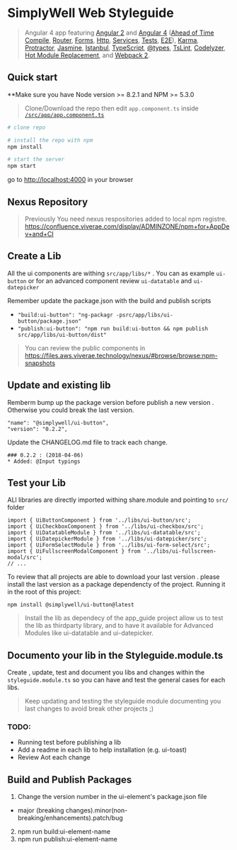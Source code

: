 
# SimplyWell Web Styleguide

> Angular 4 app featuring [Angular 2](https://angular.io) and [Angular 4](https://github.com/angular/angular/tree/4.0.0-beta.0) ([Ahead of Time Compile](https://angular.io/docs/ts/latest/cookbook/aot-compiler.html), [Router](https://angular.io/docs/ts/latest/guide/router.html), [Forms](https://angular.io/docs/ts/latest/guide/forms.html),
[Http](https://angular.io/docs/ts/latest/guide/server-communication.html),
[Services](https://gist.github.com/gdi2290/634101fec1671ee12b3e#_follow_@AngularClass_on_twitter),
[Tests](https://angular.io/docs/ts/latest/guide/testing.html), [E2E](https://angular.github.io/protractor/#/faq#what-s-the-difference-between-karma-and-protractor-when-do-i-use-which-)), [Karma](https://karma-runner.github.io/), [Protractor](https://angular.github.io/protractor/), [Jasmine](https://github.com/jasmine/jasmine), [Istanbul](https://github.com/gotwarlost/istanbul), [TypeScript](http://www.typescriptlang.org/), [@types](https://www.npmjs.com/~types), [TsLint](http://palantir.github.io/tslint/), [Codelyzer](https://github.com/mgechev/codelyzer), [Hot Module Replacement](https://webpack.github.io/docs/hot-module-replacement-with-webpack.html), and [Webpack 2](http://webpack.github.io/).

## Quick start
**Make sure you have Node version >= 8.2.1  and NPM >= 5.3.0
> Clone/Download the repo then edit `app.component.ts` inside [`/src/app/app.component.ts`](/src/app/app.component.ts)

```bash
# clone repo

# install the repo with npm
npm install

# start the server
npm start


```
go to [http://localhost:4000](http://localhost:4000) in your browser

## Nexus Repository
> Previously You need nexus respositories added to local npm registre. https://confluence.viverae.com/display/ADMINZONE/npm+for+AppDev+and+CI


## Create a Lib
All the ui components are withing `src/app/libs/*` . You can as example `ui-button` or for an advanced component review `ui-datatable` and `ui-datepicker`

Remember update the package.json with the build and publish scripts
* `"build:ui-button": "ng-packagr -psrc/app/libs/ui-button/package.json"`
* `"publish:ui-button": "npm run build:ui-button && npm publish src/app/libs/ui-button/dist"`

> You can review the public components in https://files.aws.viverae.technology/nexus/#browse/browse:npm-snapshots

## Update and existing lib
Remberm bump up the package version before publish a new version . Otherwise you could break the last version.
```
"name": "@simplywell/ui-button",
"version": "0.2.2",
```
Update the CHANGELOG.md file to track each change.
```
### 0.2.2 : (2018-04-06)
* Added: @Input typings
```

## Test your Lib
ALl libraries are directly imported withing share.module and pointing to `src/` folder
```
import { UiButtonComponent } from '../libs/ui-button/src';
import { UiCheckboxComponent } from '../libs/ui-checkbox/src';
import { UiDatatableModule } from '../libs/ui-datatable/src';
import { UiDatepickerModule } from '../libs/ui-datepicker/src';
import { UiFormSelectModule } from '../libs/ui-form-select/src';
import { UiFullscreenModalComponent } from '../libs/ui-fullscreen-modal/src';
// ...
```
To review that all projects are able to download your last version . please install the last version as a package dependencty of the project. Running it in the root of this project:
```
npm install @simplywell/ui-button@latest
```
> Install the lib as dependecy of the app_guide project allow us to test the lib as thirdparty library, and to have it available for Advanced Modules like ui-datatable and ui-datepicker.

## Documento your lib in the Styleguide.module.ts
Create , update, test and document you libs and changes within the `styleguide.module.ts` so you can have and  test the general cases  for each libs.

> Keep updating and testing the styleguide module documenting you last changes to avoid break other projects ;)

### TODO:
* Running test before publishing a lib
* Add a readme in each lib to help installation (e.g. ui-toast)
* Review Aot each change

## Build and Publish Packages
1. Change the version number in the ui-element's package.json file
 - major (breaking changes).minor(non-breaking/enhancements).patch/bug
2. npm run build:ui-element-name
3. npm run publish:ui-element-name